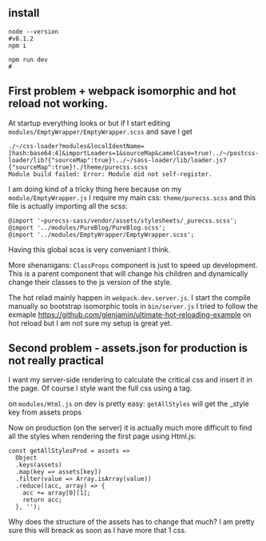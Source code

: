 
## install
```
node --version
#v8.1.2
npm i
```

```
npm run dev
#
```

## First problem + webpack isomorphic and hot reload not working.

At startup everything looks or but if I start editing `modules/EmptyWrapper/EmptyWrapper.scss` and save I get 
```
./~/css-loader?modules&localIdentName=[hash:base64:4]&importLoaders=1&sourceMap&camelCase=true!../~/postcss-loader/lib?{"sourceMap":true}!../~/sass-loader/lib/loader.js?{"sourceMap":true}!./theme/purecss.scss
Module build failed: Error: Module did not self-register.
```
I am doing kind of a tricky thing here because on my `module/EmptyWrapper.js`
I require my main css: `theme/purecss.scss`
and this file is actually importing all the scss:
```
@import '~purecss-sass/vendor/assets/stylesheets/_purecss.scss';
@import '../modules/PureBlog/PureBlog.scss';
@import '../modules/EmptyWrapper/EmptyWrapper.scss';
```
Having this global scss is very conveniant I think.

More shenanigans:
`ClassProps` component is just to speed up development.
This is a parent component that will change his children and dynamically change their classes to the js version of the style.

The hot relad mainly happen in `webpack.dev.server.js`. I start the compile manually so bootstrap isomorphic tools in `bin/server.js`
I tried to follow the exmaple https://github.com/glenjamin/ultimate-hot-reloading-example on hot reload but I am not sure my setup is great yet.

## Second problem - assets.json for production is not really practical

I want my server-side rendering to calculate the critical css and insert it in the page.
Of course I style want the full css using a <link> tag.

on `modules/Html.js` on dev is pretty easy: `getAllStyles` will get the _style key from assets props

Now on production (on the server) it is actually much more difficult to find all the styles when rendering the first page using Html.js:
```
const getAllStylesProd = assets =>
  Object
  .keys(assets)
  .map(key => assets[key])
  .filter(value => Array.isArray(value))
  .reduce((acc, array) => {
    acc += array[0][1];
    return acc;
  }, '');
```
Why does the structure of the assets has to change that much?
I am pretty sure this will breack as soon as I have more that 1 css.
